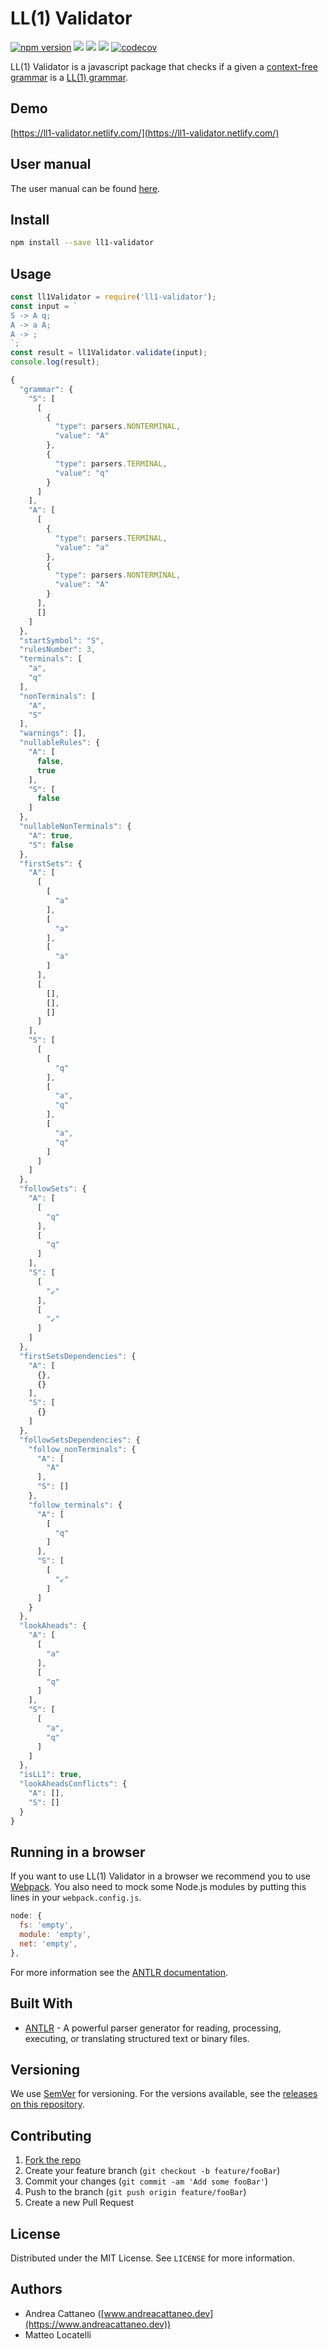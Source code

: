 
# LL(1) Validator

[![npm version](https://badge.fury.io/js/ll1-validator.svg)](https://badge.fury.io/js/ll1-validator)
![](https://github.com/imcatta/ll1-validator/workflows/Node%20CI/badge.svg)
![](https://github.com/imcatta/ll1-validator/workflows/Node.js%20Package/badge.svg)
![](https://travis-ci.com/matteoloca/ll1-validator.svg?branch=master)
[![codecov](https://codecov.io/gh/matteoloca/ll1-validator/branch/master/graph/badge.svg)](https://codecov.io/gh/matteoloca/ll1-validator)

LL(1) Validator is a javascript package that checks if a given a [context-free grammar](https://en.wikipedia.org/wiki/Context-free_grammar) is a [LL(1) grammar](https://en.wikipedia.org/wiki/LL_grammar).

## Demo
[https://ll1-validator.netlify.com/](https://ll1-validator.netlify.com/)

## User manual
The user manual can be found [here](https://drive.google.com/open?id=1lqKTJiMnvf4HXYfh-OO2cxB2bZgDE8sB).

## Install
```bash
npm install --save ll1-validator
```

## Usage
```javascript
const ll1Validator = require('ll1-validator');
const input = `
S -> A q;
A -> a A;
A -> ;
`;
const result = ll1Validator.validate(input);
console.log(result);
```
```javascript
{
  "grammar": {
    "S": [
      [
        {
          "type": parsers.NONTERMINAL,
          "value": "A"
        },
        {
          "type": parsers.TERMINAL,
          "value": "q"
        }
      ]
    ],
    "A": [
      [
        {
          "type": parsers.TERMINAL,
          "value": "a"
        },
        {
          "type": parsers.NONTERMINAL,
          "value": "A"
        }
      ],
      []
    ]
  },
  "startSymbol": "S",
  "rulesNumber": 3,
  "terminals": [
    "a",
    "q"
  ],
  "nonTerminals": [
    "A",
    "S"
  ],
  "warnings": [],
  "nullableRules": {
    "A": [
      false,
      true
    ],
    "S": [
      false
    ]
  },
  "nullableNonTerminals": {
    "A": true,
    "S": false
  },
  "firstSets": {
    "A": [
      [
        [
          "a"
        ],
        [
          "a"
        ],
        [
          "a"
        ]
      ],
      [
        [],
        [],
        []
      ]
    ],
    "S": [
      [
        [
          "q"
        ],
        [
          "a",
          "q"
        ],
        [
          "a",
          "q"
        ]
      ]
    ]
  },
  "followSets": {
    "A": [
      [
        "q"
      ],
      [
        "q"
      ]
    ],
    "S": [
      [
        "↙"
      ],
      [
        "↙"
      ]
    ]
  },
  "firstSetsDependencies": {
    "A": [
      {},
      {}
    ],
    "S": [
      {}
    ]
  },
  "followSetsDependencies": {
    "follow_nonTerminals": {
      "A": [
        "A"
      ],
      "S": []
    },
    "follow_terminals": {
      "A": [
        [
          "q"
        ]
      ],
      "S": [
        [
          "↙"
        ]
      ]
    }
  },
  "lookAheads": {
    "A": [
      [
        "a"
      ],
      [
        "q"
      ]
    ],
    "S": [
      [
        "a",
        "q"
      ]
    ]
  },
  "isLL1": true,
  "lookAheadsConflicts": {
    "A": [],
    "S": []
  }
}
```

## Running in a browser

If you want to use LL(1) Validator in a browser we recommend you to use [Webpack](https://webpack.js.org/). You also need to mock some Node.js modules by putting this lines in your `webpack.config.js`.

```javascript
node: {
  fs: 'empty',
  module: 'empty',
  net: 'empty',
},
```

For more information see the [ANTLR documentation](https://github.com/antlr/antlr4/blob/master/doc/javascript-target.md#how-do-i-get-the-runtime-in-my-browser).

## Built With

* [ANTLR](https://www.antlr.org/) - A powerful parser generator for reading, processing, executing, or translating structured text or binary files.

## Versioning

We use [SemVer](http://semver.org/) for versioning. For the versions available, see the [releases on this repository](https://github.com/imcatta/ll1-validator/releases). 

## Contributing

1. [Fork the repo](<https://github.com/imcatta/ll1-validator/fork>)
2. Create your feature branch (`git checkout -b feature/fooBar`)
3. Commit your changes (`git commit -am 'Add some fooBar'`)
4. Push to the branch (`git push origin feature/fooBar`)
5. Create a new Pull Request

## License

Distributed under the MIT License. See `LICENSE` for more information.

## Authors

* Andrea Cattaneo ([www.andreacattaneo.dev](https://www.andreacattaneo.dev))
* Matteo Locatelli
